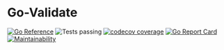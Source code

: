 # Go-Validate

[![Go Reference](https://pkg.go.dev/badge/github.com/DTreshy/go-validate.svg)](https://pkg.go.dev/github.com/DTreshy/go-validate)
![Tests passing](https://github.com/DTreshy/go-validate/actions/workflows/tests.yml/badge.svg)
[![codecov coverage](https://codecov.io/gh/DTreshy/go-validate/branch/master/graph/badge.svg?token=78Y7QM6LGG)](https://codecov.io/gh/DTreshy/go-validate)
[![Go Report Card](https://goreportcard.com/badge/github.com/DTreshy/go-validate)](https://goreportcard.com/report/github.com/DTreshy/go-validate)
[![Maintainability](https://api.codeclimate.com/v1/badges/d0140b9f1d85ddb438df/maintainability)](https://codeclimate.com/github/DTreshy/go-validate/maintainability)
